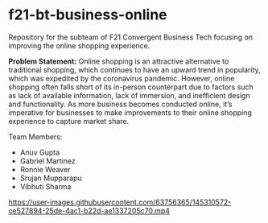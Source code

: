 # f21-bt-business-online
Repository for the subteam of F21 Convergent Business Tech focusing on improving the online shopping experience.

**Problem Statement:**
Online shopping is an attractive alternative to traditional shopping, which continues to have an upward trend in popularity, which was expedited by the coronavirus pandemic. However, online shopping often falls short of its in-person counterpart due to factors such as lack of available information, lack of immersion, and inefficient design and functionality. As more business becomes conducted online, it’s imperative for businesses to make improvements to their online shopping experience to capture market share.

Team Members:
- Anuv Gupta
- Gabriel Martinez
- Ronnie Weaver
- Srujan Mupparapu
- Vibhuti Sharma


https://user-images.githubusercontent.com/63756365/145310572-ce527894-25de-4ac1-b22d-ae1337205c70.mp4

